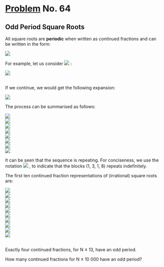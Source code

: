 # [Problem](https://projecteuler.net/problem=64) No. 64

## Odd Period Square Roots

All square roots are **periodic** when written as continued fractions and can be written in the form:

<img style="background: white;" src="https://render.githubusercontent.com/render/math?math=%5Csqrt%7BN%7D%20%3D%20a_0%20%2B%20%5Cfrac%7B1%7D%7Ba_1%20%2B%20%5Cfrac%7B1%7D%7Ba_2%20%2B%20%5Cfrac%7B1%7D%7Ba_3%20%2B%20...%7D%7D%7D%0D">

<!-- $$
\sqrt{N} = a_0 + \frac{1}{a_1 + \frac{1}{a_2 + \frac{1}{a_3 + ...}}}
$$ -->

For example, let us consider <img style="background: white;" src="https://render.githubusercontent.com/render/math?math=%5Csqrt%7B23%7D%0D"> :

<!-- $$
\sqrt{23}
$$ --> 

<img style="background: white;" src="https://render.githubusercontent.com/render/math?math=%5Csqrt%7B23%7D%20%3D%204%20%2B%20%5Csqrt%7B23%7D%20-%204%20%3D%204%20%2B%20%5Cfrac%7B1%7D%7B%5Cfrac%7B1%7D%7B%5Csqrt%7B23%7D-4%7D%7D%20%3D%204%20%2B%20%5Cfrac%7B1%7D%7B1%20%2B%20%5Cfrac%7B%5Csqrt%7B23%7D-3%7D%7B7%7D%7D%0D">

<!-- $$
\sqrt{23} = 4 + \sqrt{23} - 4 = 4 + \frac{1}{\frac{1}{\sqrt{23}-4}} = 4 + \frac{1}{1 + \frac{\sqrt{23}-3}{7}}
$$ -->
<br>
<br>

If we continue, we would get the following expansion:

<img style="background: white;" src="https://render.githubusercontent.com/render/math?math=%5Csqrt%7B23%7D%20%3D%204%2B%5Cfrac%7B1%7D%7B1%20%2B%20%5Cfrac%7B1%7D%7B3%20%2B%20%5Cfrac%7B1%7D%7B1%20%2B%20%5Cfrac%7B1%7D%7B8%20%2B%20...%7D%7D%7D%7D%0D">

<!-- $$
\sqrt{23} = 4+\frac{1}{1 + \frac{1}{3 + \frac{1}{1 + \frac{1}{8 + ...}}}}
$$ --> 

The process can be summarised as follows:

<img style="background: white;" src="https://render.githubusercontent.com/render/math?math=a_0%20%3D%204%20%5C%20%2C%20%5C%20%5Cfrac%7B1%7D%7B%5Csqrt%7B23%7D%20-%204%7D%20%3D%20%5Cfrac%7B%5Csqrt%7B23%7D%20%2B%204%7D%7B7%7D%20%3D%201%20%2B%20%5Cfrac%7B%5Csqrt%7B23%7D%20-%203%7D%7B7%7D%0D">
<br>

<!-- $$
a_0 = 4 \ , \ \frac{1}{\sqrt{23} - 4} = \frac{\sqrt{23} + 4}{7} = 1 + \frac{\sqrt{23} - 3}{7}
$$ --> 

<img style="background: white;" src="https://render.githubusercontent.com/render/math?math=a_1%20%3D%201%20%5C%20%2C%20%5C%20%5Cfrac%7B7%7D%7B%5Csqrt%7B23%7D%20-%203%7D%20%3D%20%5Cfrac%7B7(%5Csqrt%7B23%7D%20%2B%203)%7D%7B14%7D%20%3D%203%20%2B%20%5Cfrac%7B%5Csqrt%7B23%7D%20-%203%7D%7B2%7D%0D">
<br>

<!-- $$
a_1 = 1 \ , \ \frac{7}{\sqrt{23} - 3} = \frac{7(\sqrt{23} + 3)}{14} = 3 + \frac{\sqrt{23} - 3}{2}
$$ -->

<img style="background: white;" src="https://render.githubusercontent.com/render/math?math=a_2%20%3D%203%20%5C%20%2C%20%5C%20%5Cfrac%7B2%7D%7B%5Csqrt%7B23%7D%20-%203%7D%20%3D%20%5Cfrac%7B2(%5Csqrt%7B23%7D%20%2B%203)%7D%7B14%7D%20%3D%201%20%2B%20%5Cfrac%7B%5Csqrt%7B23%7D%20-%204%7D%7B7%7D%0D">
<br>

<!-- $$
a_2 = 3 \ , \ \frac{2}{\sqrt{23} - 3} = \frac{2(\sqrt{23} + 3)}{14} = 1 + \frac{\sqrt{23} - 4}{7}
$$ -->

<img style="background: white;" src="https://render.githubusercontent.com/render/math?math=a_3%20%3D%201%20%5C%20%2C%20%5C%20%5Cfrac%7B7%7D%7B%5Csqrt%7B23%7D-4%7D%20%3D%20%5Cfrac%7B7(%5Csqrt%7B23%7D%20%2B%204)%7D%7B7%7D%20%3D%208%20%2B%20%5Csqrt%7B23%7D%20-%204%0D">
<br>

<!-- $$
a_3 = 1 \ , \ \frac{7}{\sqrt{23}-4} = \frac{7(\sqrt{23} + 4)}{7} = 8 + \sqrt{23} - 4
$$ -->

<img style="background: white;" src="https://render.githubusercontent.com/render/math?math=a_4%20%3D%208%20%5C%20%2C%20%5C%20%5Cfrac%7B1%7D%7B%5Csqrt%7B23%7D%20-%204%7D%20%3D%20%5Cfrac%7B%5Csqrt%7B23%7D%2B4%7D%7B7%7D%20%3D%201%20%2B%20%5Cfrac%7B%5Csqrt%7B23%7D-3%7D%7B7%7D%0D">
<br>

<!-- $$
a_4 = 8 \ , \ \frac{1}{\sqrt{23} - 4} = \frac{\sqrt{23}+4}{7} = 1 + \frac{\sqrt{23}-3}{7}
$$ -->

<img style="background: white;" src="https://render.githubusercontent.com/render/math?math=a_5%20%3D%201%20%5C%20%2C%20%5C%20%5Cfrac%7B7%7D%7B%5Csqrt%7B23%7D-3%7D%20%3D%20%5Cfrac%7B7(%5Csqrt%7B23%7D%2B3)%7D%7B14%7D%20%3D%203%2B%5Cfrac%7B%5Csqrt%7B23%7D-3%7D%7B2%7D%0D">
<br>

<!-- $$
a_5 = 1 \ , \ \frac{7}{\sqrt{23}-3} = \frac{7(\sqrt{23}+3)}{14} = 3+\frac{\sqrt{23}-3}{2}
$$ -->

<img style="background: white;" src="https://render.githubusercontent.com/render/math?math=a_6%20%3D%203%20%5C%20%2C%20%5C%20%5Cfrac%7B2%7D%7B%5Csqrt%7B23%7D-3%7D%20%3D%20%5Cfrac%7B2(%5Csqrt%7B23%7D%2B3)%7D%7B14%7D%20%3D%201%2B%5Cfrac%7B%5Csqrt%7B23%7D-4%7D%7B7%7D%0D">
<br>

<!-- $$
a_6 = 3 \ , \ \frac{2}{\sqrt{23}-3} = \frac{2(\sqrt{23}+3)}{14} = 1+\frac{\sqrt{23}-4}{7}
$$ -->

<img style="background: white;" src="https://render.githubusercontent.com/render/math?math=a_7%20%3D%201%20%5C%20%2C%20%5C%20%5Cfrac%7B7%7D%7B%5Csqrt%7B23%7D-4%7D%20%3D%20%5Cfrac%7B7(%5Csqrt%7B23%7D%20%2B%204)%7D%7B7%7D%20%3D%208%2B%5Csqrt%7B23%7D-4%0D">

<!-- $$
a_7 = 1 \ , \ \frac{7}{\sqrt{23}-4} = \frac{7(\sqrt{23} + 4)}{7} = 8+\sqrt{23}-4
$$ -->

It can be seen that the sequence is repeating. For conciseness, we use the notation <img style="background: white;" src="https://render.githubusercontent.com/render/math?math=%5Csqrt%7B23%7D%20%3D%20%5B4%3B%20(1%2C%203%2C%201%2C%208)%5D%0D"> , to indicate that the blocks (1, 3, 1, 8) repeats indefinitely.

<!-- $$
\sqrt{23} = [4; (1, 3, 1, 8)]
$$ -->

The first ten continued fraction representations of (irrational) square roots are:

<img style="background: white;" src="https://render.githubusercontent.com/render/math?math=%5Csqrt%7B2%7D%20%3D%20%5B1%3B%5C%20(2)%5D%2C%5C%20%5Ctext%7Bperiod%20%3D%201%7D%0D">
<br>

<!-- $$
\sqrt{2} = [1;\ (2)],\ \text{period = 1}
$$ -->

<img style="background: white;" src="https://render.githubusercontent.com/render/math?math=%5Csqrt%7B3%7D%20%3D%20%5B1%3B%5C%20(1%2C2)%5D%2C%5C%20%5Ctext%7Bperiod%20%3D%202%7D%0D">
<br>

<!-- $$
\sqrt{3} = [1;\ (1,2)],\ \text{period = 2}
$$ -->

<img style="background: white;" src="https://render.githubusercontent.com/render/math?math=%5Csqrt%7B5%7D%20%3D%20%5B2%3B%5C%20(4)%5D%2C%5C%20%5Ctext%7Bperiod%20%3D%201%7D%20%0D">
<br>

<!-- $$
\sqrt{5} = [2;\ (4)],\ \text{period = 1} 
$$ -->

<img style="background: white;" src="https://render.githubusercontent.com/render/math?math=%5Csqrt%7B6%7D%20%3D%20%5B2%3B%5C%20(2%2C%204)%5D%2C%5C%20%5Ctext%7Bperiod%20%3D%202%7D%0D">
<br>

<!-- $$
\sqrt{6} = [2;\ (2, 4)],\ \text{period = 2}
$$ -->

<img style="background: white;" src="https://render.githubusercontent.com/render/math?math=%5Csqrt%7B7%7D%20%3D%20%5B2%3B%5C%20(1%2C%201%2C%201%2C%204)%5D%2C%5C%20%5Ctext%7Bperiod%20%3D%204%7D%0D">
<br>

<!-- $$
\sqrt{7} = [2;\ (1, 1, 1, 4)],\ \text{period = 4}
$$ -->

<img style="background: white;" src="https://render.githubusercontent.com/render/math?math=%5Csqrt%7B8%7D%20%3D%20%5B2%3B%5C%20(1%2C%204)%5D%2C%5C%20%5Ctext%7Bperiod%20%3D%202%7D%0D">
<br>

<!-- $$
\sqrt{8} = [2;\ (1, 4)],\ \text{period = 2}
$$ -->

<img style="background: white;" src="https://render.githubusercontent.com/render/math?math=%5Csqrt%7B10%7D%20%3D%20%5B3%3B%5C%20(6)%5D%2C%5C%20%5Ctext%7Bperiod%20%3D%201%7D%0D">
<br>

<!-- $$
\sqrt{10} = [3;\ (6)],\ \text{period = 1}
$$ -->

<img style="background: white;" src="https://render.githubusercontent.com/render/math?math=%5Csqrt%7B11%7D%20%3D%20%5B3%3B%5C%20(3%2C6)%5D%2C%5C%20%5Ctext%7Bperiod%20%3D%202%7D%0D">
<br>

<!-- $$
\sqrt{11} = [3;\ (3,6)],\ \text{period = 2}
$$ -->

<img style="background: white;" src="https://render.githubusercontent.com/render/math?math=%5Csqrt%7B12%7D%20%3D%20%5B3%3B%5C%20(2%2C%206)%5D%2C%5C%20%5Ctext%7Bperiod%20%3D%202%7D%0D">
<br>

<!-- $$
\sqrt{12} = [3;\ (2, 6)],\ \text{period = 2}
$$ -->

<img style="background: white;" src="https://render.githubusercontent.com/render/math?math=%5Csqrt%7B13%7D%20%3D%20%5B3%3B%5C%20(1%2C%201%2C%201%2C%201%2C%206)%5D%2C%5C%20%5Ctext%7Bperiod%20%3D%205%7D%0D">
<br>
<br>
<!-- $$
\sqrt{13} = [3;\ (1, 1, 1, 1, 6)],\ \text{period = 5}
$$ -->

Exactly four continued fractions, for N ≤ 13, 
have an odd period.

How many continued fractions for N ≤ 10 000 have an odd period?
